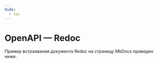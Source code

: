 ```yaml
---
hide:
  - toc
---
```


# OpenAPI — Redoc

Пример встраивания документа Redoc на страницу MkDocs приведен ниже.

<redoc spec-url='https://raw.githubusercontent.com/andwr/mkdocs-material-fork/main/docs/openapi/pay-api.yaml'></redoc>
<script src="https://cdn.jsdelivr.net/npm/redoc@latest/bundles/redoc.standalone.js"> 
</script>